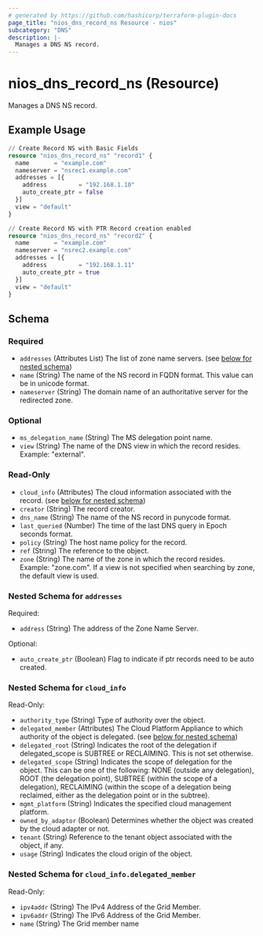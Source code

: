 ```yaml
---
# generated by https://github.com/hashicorp/terraform-plugin-docs
page_title: "nios_dns_record_ns Resource - nios"
subcategory: "DNS"
description: |-
  Manages a DNS NS record.
---
```


# nios_dns_record_ns (Resource)

Manages a DNS NS record.

## Example Usage

```terraform
// Create Record NS with Basic Fields
resource "nios_dns_record_ns" "record1" {
  name       = "example.com"
  nameserver = "nsrec1.example.com"
  addresses = [{
    address         = "192.168.1.10"
    auto_create_ptr = false
  }]
  view = "default"
}

// Create Record NS with PTR Record creation enabled
resource "nios_dns_record_ns" "record2" {
  name       = "example.com"
  nameserver = "nsrec2.example.com"
  addresses = [{
    address         = "192.168.1.11"
    auto_create_ptr = true
  }]
  view = "default"
}
```

<!-- schema generated by tfplugindocs -->
## Schema

### Required

- `addresses` (Attributes List) The list of zone name servers. (see [below for nested schema](#nestedatt--addresses))
- `name` (String) The name of the NS record in FQDN format. This value can be in unicode format.
- `nameserver` (String) The domain name of an authoritative server for the redirected zone.

### Optional

- `ms_delegation_name` (String) The MS delegation point name.
- `view` (String) The name of the DNS view in which the record resides. Example: "external".

### Read-Only

- `cloud_info` (Attributes) The cloud information associated with the record. (see [below for nested schema](#nestedatt--cloud_info))
- `creator` (String) The record creator.
- `dns_name` (String) The name of the NS record in punycode format.
- `last_queried` (Number) The time of the last DNS query in Epoch seconds format.
- `policy` (String) The host name policy for the record.
- `ref` (String) The reference to the object.
- `zone` (String) The name of the zone in which the record resides. Example: "zone.com". If a view is not specified when searching by zone, the default view is used.

<a id="nestedatt--addresses"></a>
### Nested Schema for `addresses`

Required:

- `address` (String) The address of the Zone Name Server.

Optional:

- `auto_create_ptr` (Boolean) Flag to indicate if ptr records need to be auto created.


<a id="nestedatt--cloud_info"></a>
### Nested Schema for `cloud_info`

Read-Only:

- `authority_type` (String) Type of authority over the object.
- `delegated_member` (Attributes) The Cloud Platform Appliance to which authority of the object is delegated. (see [below for nested schema](#nestedatt--cloud_info--delegated_member))
- `delegated_root` (String) Indicates the root of the delegation if delegated_scope is SUBTREE or RECLAIMING. This is not set otherwise.
- `delegated_scope` (String) Indicates the scope of delegation for the object. This can be one of the following: NONE (outside any delegation), ROOT (the delegation point), SUBTREE (within the scope of a delegation), RECLAIMING (within the scope of a delegation being reclaimed, either as the delegation point or in the subtree).
- `mgmt_platform` (String) Indicates the specified cloud management platform.
- `owned_by_adaptor` (Boolean) Determines whether the object was created by the cloud adapter or not.
- `tenant` (String) Reference to the tenant object associated with the object, if any.
- `usage` (String) Indicates the cloud origin of the object.

<a id="nestedatt--cloud_info--delegated_member"></a>
### Nested Schema for `cloud_info.delegated_member`

Read-Only:

- `ipv4addr` (String) The IPv4 Address of the Grid Member.
- `ipv6addr` (String) The IPv6 Address of the Grid Member.
- `name` (String) The Grid member name
